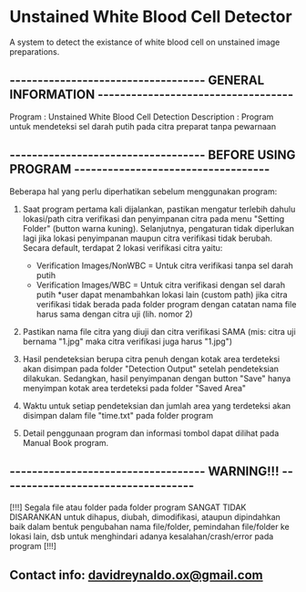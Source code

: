 # Unstained White Blood Cell Detector

A system to detect the existance of white blood cell on unstained image preparations. 

----------------------------------- GENERAL INFORMATION -----------------------------------
-------------------------------------------------------------------------------------------

Program 	  : Unstained White Blood Cell Detection 
Description : Program untuk mendeteksi sel darah putih pada citra preparat tanpa pewarnaan


----------------------------------- BEFORE USING PROGRAM -----------------------------------
--------------------------------------------------------------------------------------------

Beberapa hal yang perlu diperhatikan sebelum menggunakan program:

1. Saat program pertama kali dijalankan, pastikan mengatur terlebih dahulu lokasi/path citra verifikasi dan penyimpanan citra pada menu "Setting Folder" (button warna kuning). Selanjutnya, pengaturan tidak diperlukan lagi jika lokasi penyimpanan maupun citra verifikasi tidak berubah. Secara default, terdapat 2 lokasi verifikasi citra yaitu:
	- Verification Images/NonWBC = Untuk citra verifikasi tanpa sel darah putih
	- Verification Images/WBC    = Untuk citra verifikasi dengan sel darah putih
*user dapat menambahkan lokasi lain (custom path) jika citra verifikasi tidak berada pada folder program dengan catatan nama file harus sama dengan citra uji (lih. nomor 2)

2. Pastikan nama file citra yang diuji dan citra verifikasi SAMA (mis: citra uji bernama "1.jpg" maka citra verifikasi juga harus "1.jpg")

3. Hasil pendeteksian berupa citra penuh dengan kotak area terdeteksi akan disimpan pada folder "Detection Output" setelah pendeteksian dilakukan. Sedangkan, hasil penyimpanan dengan button "Save" hanya menyimpan kotak area terdeteksi pada folder "Saved Area"

4. Waktu untuk setiap pendeteksian dan jumlah area yang terdeteksi akan disimpan dalam file "time.txt" pada folder program

5. Detail penggunaan program dan informasi tombol dapat dilihat pada Manual Book program.

----------------------------------- WARNING!!! -----------------------------------
----------------------------------------------------------------------------------
[!!!] Segala file atau folder pada folder program SANGAT TIDAK DISARANKAN untuk dihapus, diubah, dimodifikasi, ataupun dipindahkan baik dalam bentuk pengubahan nama file/folder, pemindahan file/folder ke lokasi lain, dsb untuk menghindari adanya kesalahan/crash/error pada program [!!!]


## Contact info: davidreynaldo.ox@gmail.com
